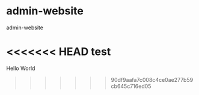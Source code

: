 # admin-website
admin-website

<<<<<<< HEAD
test
=======
Hello World
>>>>>>> 90df9aafa7c008c4ce0ae277b59cb645c716ed05

